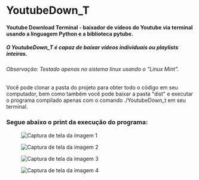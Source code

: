 # YoutubeDown_T
#### Youtube Download Terminal - baixador de vídeos do Youtube via terminal usando a linguagem Python e a biblioteca pytube.
##### O YoutubeDown_T é capaz de baixar vídeos individuais ou playlists inteiras.
###### Observação: Testado apenas no sistema linux usando o "Linux Mint".

<p>Você pode clonar a pasta do projeto para obter todo o código em seu computador, bem como também você pode baixar a pasta "dist" e executar o programa compilado apenas com o comando ./YoutubeDown_t em seu terminal.</p>

### Segue abaixo o print da execução do programa:
<figure>
  <img src="image1.png" alt="Captura de tela da imagem 1">
</figure>
<figure>
  <img src="image2.png" alt="Captura de tela da imagem 2">
</figure>
<figure>
  <img src="image3.png" alt="Captura de tela da imagem 3">
</figure>
<figure>
  <img src="image4.png" alt="Captura de tela da imagem 4">
</figure>
